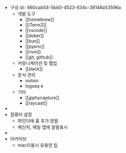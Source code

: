 - 구성
  id:: 660cab54-5bb0-4523-834c-38146a53596a
	- 개발 도구
		- [[homebrew]]
		- [[iTerm2]]
		- [[vscode]]
		- [[doker]]
		- [[bun]]
		- [[pyenv]]
		- [[nvm]]
		- [[git, github]]
	- 커뮤니케이션 및 협업
		- [[slack]]
	- 문서 관리
		- notion
		- logseq e
	- 기타
		- [[giphycapture]]
		- [[raycast]]
-
- 컴퓨터 설정
	- 파인더에 홈 추가 방법
	- 메신저, 메일 앱에 알람표시
-
- 아카이브
	- mac이용시 유용한 팁